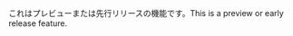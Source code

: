 <span data-ttu-id="9708b-101">これはプレビューまたは先行リリースの機能です。</span><span class="sxs-lookup"><span data-stu-id="9708b-101">This is a preview or early release feature.</span></span>